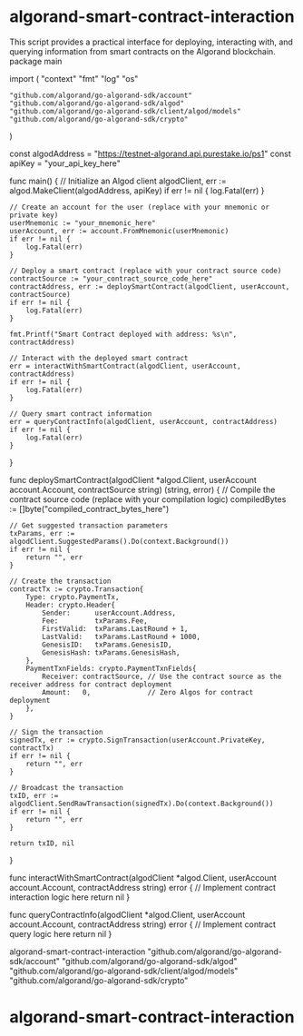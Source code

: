 # algorand-smart-contract-interaction         
This script provides a practical interface for deploying, interacting with, and querying information from smart contracts on the Algorand blockchain. 
package main

import (
	"context"
	"fmt"
	"log"
	"os"

	"github.com/algorand/go-algorand-sdk/account"
	"github.com/algorand/go-algorand-sdk/algod"
	"github.com/algorand/go-algorand-sdk/client/algod/models"
	"github.com/algorand/go-algorand-sdk/crypto"
)

const algodAddress = "https://testnet-algorand.api.purestake.io/ps1"
const apiKey = "your_api_key_here"

func main() {
	// Initialize an Algod client
	algodClient, err := algod.MakeClient(algodAddress, apiKey)
	if err != nil {
		log.Fatal(err)
	}

	// Create an account for the user (replace with your mnemonic or private key)
	userMnemonic := "your_mnemonic_here"
	userAccount, err := account.FromMnemonic(userMnemonic)
	if err != nil {
		log.Fatal(err)
	}

	// Deploy a smart contract (replace with your contract source code)
	contractSource := "your_contract_source_code_here"
	contractAddress, err := deploySmartContract(algodClient, userAccount, contractSource)
	if err != nil {
		log.Fatal(err)
	}

	fmt.Printf("Smart Contract deployed with address: %s\n", contractAddress)

	// Interact with the deployed smart contract
	err = interactWithSmartContract(algodClient, userAccount, contractAddress)
	if err != nil {
		log.Fatal(err)
	}

	// Query smart contract information
	err = queryContractInfo(algodClient, userAccount, contractAddress)
	if err != nil {
		log.Fatal(err)
	}
}

func deploySmartContract(algodClient *algod.Client, userAccount account.Account, contractSource string) (string, error) {
	// Compile the contract source code (replace with your compilation logic)
	compiledBytes := []byte("compiled_contract_bytes_here")

	// Get suggested transaction parameters
	txParams, err := algodClient.SuggestedParams().Do(context.Background())
	if err != nil {
		return "", err
	}

	// Create the transaction
	contractTx := crypto.Transaction{
		Type: crypto.PaymentTx,
		Header: crypto.Header{
			Sender:      userAccount.Address,
			Fee:         txParams.Fee,
			FirstValid:  txParams.LastRound + 1,
			LastValid:   txParams.LastRound + 1000,
			GenesisID:   txParams.GenesisID,
			GenesisHash: txParams.GenesisHash,
		},
		PaymentTxnFields: crypto.PaymentTxnFields{
			Receiver: contractSource, // Use the contract source as the receiver address for contract deployment
			Amount:   0,              // Zero Algos for contract deployment
		},
	}

	// Sign the transaction
	signedTx, err := crypto.SignTransaction(userAccount.PrivateKey, contractTx)
	if err != nil {
		return "", err
	}

	// Broadcast the transaction
	txID, err := algodClient.SendRawTransaction(signedTx).Do(context.Background())
	if err != nil {
		return "", err
	}

	return txID, nil
}

func interactWithSmartContract(algodClient *algod.Client, userAccount account.Account, contractAddress string) error {
	// Implement contract interaction logic here
	return nil
}

func queryContractInfo(algodClient *algod.Client, userAccount account.Account, contractAddress string) error {
	// Implement contract query logic here
	return nil
}

algorand-smart-contract-interaction 
"github.com/algorand/go-algorand-sdk/account"
	"github.com/algorand/go-algorand-sdk/algod"
	"github.com/algorand/go-algorand-sdk/client/algod/models"
	"github.com/algorand/go-algorand-sdk/crypto"
# algorand-smart-contract-interaction    
